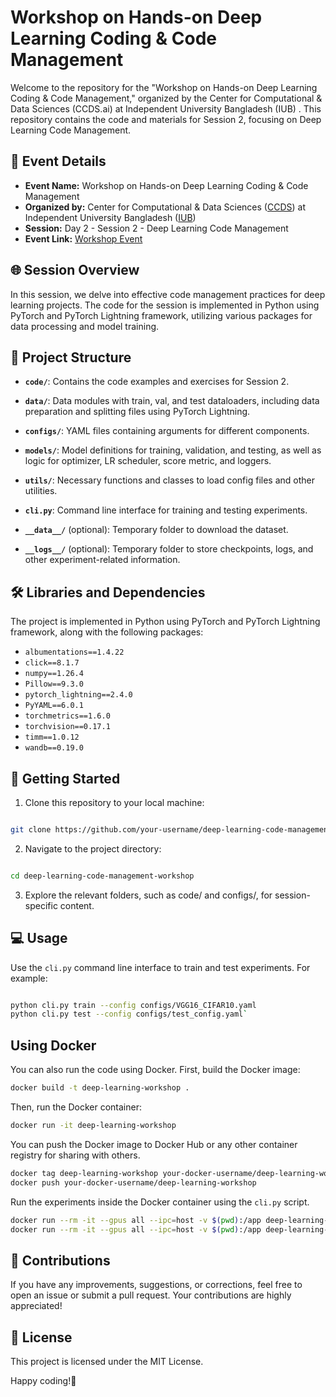 
# Workshop on Hands-on Deep Learning Coding & Code Management

  

Welcome to the repository for the "Workshop on Hands-on Deep Learning Coding & Code Management," organized by the Center for Computational & Data Sciences (CCDS.ai) at Independent University Bangladesh (IUB) . This repository contains the code and materials for Session 2, focusing on Deep Learning Code Management.

  


## 📅 Event Details
-  **Event Name:** Workshop on Hands-on Deep Learning Coding & Code Management 
-  **Organized by:** Center for Computational & Data Sciences ([CCDS](https://ccds.ai/)) at Independent University Bangladesh ([IUB](https://www.iub.edu.bd/)) 
-  **Session:** Day 2 - Session 2 - Deep Learning Code Management 
-  **Event Link:** [Workshop Event](https://ccds.ai/event/workshop-on-hands-on-deep-learning-coding-code-management-2/)

## 🌐 Session Overview

  

In this session, we delve into effective code management practices for deep learning projects. The code for the session is implemented in Python using PyTorch and PyTorch Lightning framework, utilizing various packages for data processing and model training.

  

## 📂 Project Structure

  

-  **`code/`**: Contains the code examples and exercises for Session 2.

-  **`data/`**: Data modules with train, val, and test dataloaders, including data preparation and splitting files using PyTorch Lightning.

-  **`configs/`**: YAML files containing arguments for different components.

-  **`models/`**: Model definitions for training, validation, and testing, as well as logic for optimizer, LR scheduler, score metric, and loggers.

-  **`utils/`**: Necessary functions and classes to load config files and other utilities.

  

-  **`cli.py`**: Command line interface for training and testing experiments.

  

-  **`__data__/`** (optional): Temporary folder to download the dataset.

-  **`__logs__/`** (optional): Temporary folder to store checkpoints, logs, and other experiment-related information.

  

## 🛠️ Libraries and Dependencies

  

The project is implemented in Python using PyTorch and PyTorch Lightning framework, along with the following packages:

  

- `albumentations==1.4.22`
- `click==8.1.7`
- `numpy==1.26.4`
- `Pillow==9.3.0`
- `pytorch_lightning==2.4.0`
- `PyYAML==6.0.1`
- `torchmetrics==1.6.0`
- `torchvision==0.17.1`
- `timm==1.0.12`
- `wandb==0.19.0`

  

## 🚀 Getting Started

  

1. Clone this repository to your local machine:

  

```bash

git clone https://github.com/your-username/deep-learning-code-management-workshop.

```

  

2. Navigate to the project directory:

  

```bash

cd deep-learning-code-management-workshop

```

  

3. Explore the relevant folders, such as code/ and configs/, for session-specific content.


## 💻 Usage

Use the `cli.py` command line interface to train and test experiments. For example:

```bash

python cli.py train --config configs/VGG16_CIFAR10.yaml
python cli.py test --config configs/test_config.yaml`
```

## Using Docker

You can also run the code using Docker. First, build the Docker image:

```bash
docker build -t deep-learning-workshop .
```

Then, run the Docker container:

```bash
docker run -it deep-learning-workshop
```

You can push the Docker image to Docker Hub or any other container registry for sharing with others.

```bash
docker tag deep-learning-workshop your-docker-username/deep-learning-workshop
docker push your-docker-username/deep-learning-workshop
```

Run the experiments inside the Docker container using the `cli.py` script.

```bash
docker run --rm -it --gpus all --ipc=host -v $(pwd):/app deep-learning-workshop python cli.py train --config configs/train_config.yaml
docker run --rm -it --gpus all --ipc=host -v $(pwd):/app deep-learning-workshop python cli.py test --config configs/test_config.yaml
```


## 🤝 Contributions

If you have any improvements, suggestions, or corrections, feel free to open an issue or submit a pull request. Your contributions are highly appreciated!

## 📝 License

This project is licensed under the MIT License.

Happy coding!🎉

